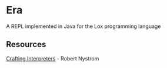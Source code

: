# Era
A REPL implemented in Java for the Lox programming language 

## Resources
<a href="https://craftinginterpreters.com/">Crafting Interpreters</a> - Robert Nystrom

